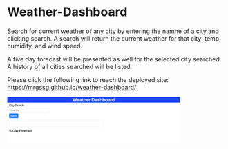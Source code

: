 # Weather-Dashboard
Search for current weather of any city by entering the namne of a city and clicking search. A search will return the current weather for that city: temp, humidity, and wind speed.  

A five day forecast will be presented as well for the selected city searched.  A history of all cities searched will be listed.

Please click the following link to reach the deployed site:
 https://mrgssg.github.io/weather-dashboard/

 <img src="./dashboard.png" width ="400px">


